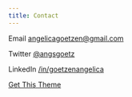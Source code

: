 ```yaml
---
title: Contact
---
```


Email angelicagoetzen@gmail.com

Twitter [@angsgoetz](https://twitter.com/angsgoetz)

LinkedIn [/in/goetzenangelica](https://www.linkedin.com/in/goetzenangelica/)

<a href="https://jekyllthemes.io/theme/index-portfolio-jekyll-theme" class="button button--large">Get This Theme</a>
